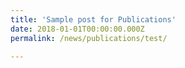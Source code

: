 ```yaml
---
title: 'Sample post for Publications'
date: 2018-01-01T00:00:00.000Z
permalink: /news/publications/test/

---
```


